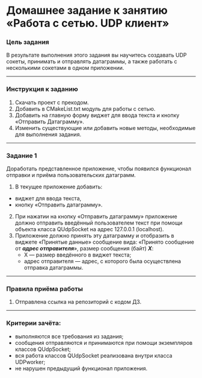 # Домашнее задание к занятию «Работа с сетью. UDP клиент»

### Цель задания

В результате выполнения этого задания вы научитесь создавать UDP сокеты, принимать и отправлять датаграммы, а также работать с несколькими сокетами в одном приложении.

------

### Инструкция к заданию

1. Скачать проект с прекодом.
2. Добавить в CMakeList.txt модуль для работы с сетью.
4. Добавить на главную форму виджет для ввода текста и кнопку «Отправить Датаграмму».
5. Изменить существующие или добавить новые методы, необходимые для выполнения задания.

------

### Задание 1

Доработать представленное приложение, чтобы появился функционал отправки и приёма пользовательских датаграмм.

1. В текущее приложение добавить:
 * виджет для ввода текста,
 * кнопку «Отправить датаграмму».
2. При нажатии на кнопку «Отправить датаграмму» приложение должно отправить введённый пользователем текст при помощи объекта класса QUdpSocket на адрес 127.0.0.1 (localhost).
3. Приложение должно принять эту датаграмму и отобразить в виджете «Принятые данные» сообщение вида: «Принято сообщение от ***адрес отправителя***», размер сообщения (байт) ***Х***:
   * Х — размер введённого в виджет текста;
   * адрес отправителя — адрес, с которого была осуществлена отправка датаграммы.

------

### Правила приёма работы

1. Отправлена ссылка на репозиторий с кодом ДЗ.

------

### Критерии зачёта:

* выполняются все требования из задания;
* сообщения отправляются и принимаются при помощи экземпляров классов QUdpSocket;
* вся работа классов QUdpSocket реализована внутри класса UDPworker;
* не нарушен предыдущий функционал приложения.
